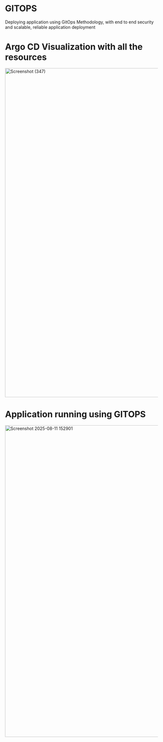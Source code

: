 # GITOPS
Deploying application using GitOps Methodology, with end to end security and scalable, reliable application deployment

# Argo CD Visualization with all the resources 
<img width="1920" height="1080" alt="Screenshot (347)" src="https://github.com/user-attachments/assets/a2ffdda8-7580-41a6-95f2-ccadaa0f47df" />

# Application running using GITOPS 

<img width="1919" height="1023" alt="Screenshot 2025-08-11 152901" src="https://github.com/user-attachments/assets/b3a41429-a2ee-4566-bbb3-177a4b2ca66b" />
